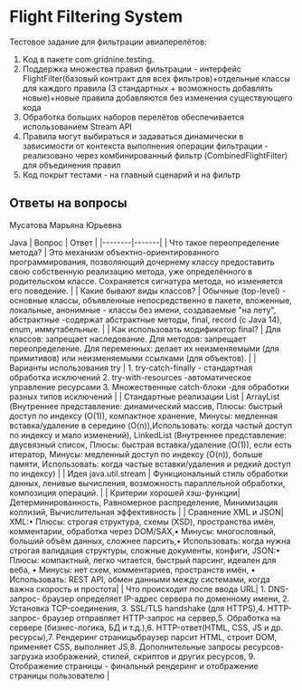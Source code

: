 # Flight Filtering System

Тестовое задание для фильтрации авиаперелётов:
1. Kод в пакетe com.gridnine.testing.
2. Поддержка множества правил фильтрации - интерфейс FlightFilter(базовый контракт для всех фильтров)+отдельные классы для каждого правила (3 стандартных + возможность добавлять новые)+новые правила добавляются без изменения существующего кода
3. Обработка больших наборов перелётов обеспечивается использованием Stream API 
4. Правила могут выбираться и задаваться динамически в зависимости от контекста выполнения операции фильтрации - реализовано через комбинированный фильтр (CombinedFlightFilter) для объединения правил
5. Код покрыт тестами - на главный сценарий и на фильтр


## Ответы на вопросы
 Мусатова Марьяна Юрьевна 

 Java
| Вопрос | Ответ |
|--------|-------|
| Что такое переопределение метода? | Это механизм объектно-ориентированного программирования, позволяющий дочернему классу предоставить свою собственную реализацию метода, уже определённого в родительском классе. Сохраняется сигнатура метода, но изменяется его поведение. |
| Какие бывают виды классов? | Обычные (top-level) -  основные классы, объявленные непосредственно в пакете, вложенные, локальные, анонимные - классы без имени, создаваемые "на лету", абстрактные -содержат абстрактные методы, final, record (с Java 14), enum, иммутабельные. |
| Как использовать модификатор final? | Для классов: запрещает наследование. Для методов: запрещает переопределение. Для переменных: делает их неизменяемыми (для примитивов) или неизменяемыми ссылками (для объектов). |
| Варианты использования try | 1. try-catch-finally - стандартная обработка исключений 2. try-with-resources -автоматическое управление ресурсами 3. Множественные catch-блоки -для обработки разных типов исключений |
| Стандартные реализации List | ArrayList (Внутреннее представление: динамический массив, Плюсы: быстрый доступ по индексу (O(1)), компактное хранение,	Минусы: медленная вставка/удаление в середине (O(n)),Использовать: когда частый доступ по индексу и мало изменений), LinkedList (Внутреннее представление: двусвязный список, Плюсы: быстрая вставка/удаление (O(1)), если есть итератор, Минусы: медленный доступ по индексу (O(n)), больше памяти, Использовать: когда частые вставки/удаления и редкий доступ по индексу) |
| Идея java.util.stream | Функциональный стиль обработки данных, ленивые вычисления, возможность параллельной обработки, композиция операций. |
| Критерии хорошей хэш-функции| Детерминированность, Равномерное распределение, Минимизация коллизий, Вычислительная эффективность |
| Сравнение XML и JSON|  XML:•	Плюсы: строгая структура, схемы (XSD), пространства имён, комментарии, обработка через DOM/SAX,•	Минусы: многословный, больший объём данных, сложнее парсить,•	Использовать: когда нужна строгая валидация структуры, сложные документы, конфиги, JSON:•	Плюсы: компактный, легко читается, быстрый парсинг, идеален для веба, •	Минусы: нет схем, комментариев, пространств имён, •	Использовать: REST API, обмен данными между системами, когда важна скорость и простота|
| Что происходит после ввода URL| 1. DNS-запрос- браузер определяет IP-адрес сервера по доменному имени, 2. Установка TCP-соединения, 3. SSL/TLS handshake (для HTTPS),4. HTTP-запрос- браузер отправляет HTTP-запрос на сервер,5. Обработка на сервере (бизнес-логика, БД и т.д.),6. HTTP-ответ(HTML, CSS, JS и др. ресурсы),7. Рендеринг страницыбраузер парсит HTML, строит DOM, применяет CSS, выполняет JS,8. Дополнительные запросы ресурсов- загрузка изображений, стилей, скриптов и других ресурсов, 9.	Отображение страницы - финальный рендеринг и отображение страницы пользователю      |










